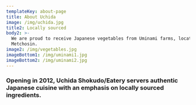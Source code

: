 ```yaml
---
templateKey: about-page
title: About Uchida
image: /img/uchida.jpg
title2: Locally sourced
body2: >-
  We are proud to receive Japanese vegetables from Uminami farms, located in
  Metchosin.
image2: /img/vegetables.jpg
imageBottom1: /img/uminami1.jpg
imageBottom2: /img/uminami2.jpg
---
```

### 

### Opening in 2012, Uchida Shokudo/Eatery servers authentic Japanese cuisine with an emphasis on locally sourced ingredients.
